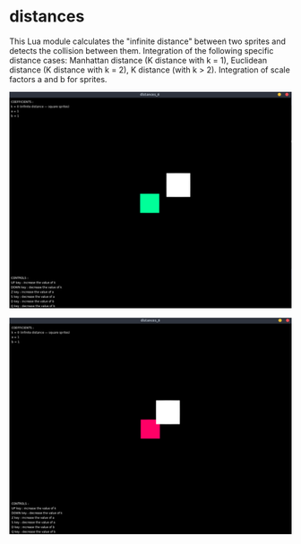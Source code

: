 # distances
This Lua module calculates the "infinite distance" between two sprites and detects the collision between them. Integration of the following specific distance cases: Manhattan distance (K distance with k = 1), Euclidean distance (K distance with k = 2), K distance (with k > 2). Integration of scale factors a and b for sprites.

![alt text](https://github.com/IAmTerror/distances/blob/master/captures/Capture%20d%E2%80%99%C3%A9cran%20de%202020-05-29%2001-51-17.png)

![alt text](https://github.com/IAmTerror/distances/blob/master/captures/Capture%20d%E2%80%99%C3%A9cran%20de%202020-05-29%2001-51-29.png)
